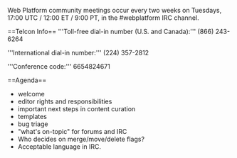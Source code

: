 Web Platform community meetings occur every two weeks on Tuesdays, 17:00 UTC / 12:00 ET / 9:00 PT, in the #webplatform IRC channel. 

==Telcon Info==
'''Toll-free dial-in number (U.S. and Canada):''' (866) 243-6264 

'''International dial-in number:''' (224) 357-2812

'''Conference code:''' 6654824671 

==Agenda==
* welcome
* editor rights and responsibilities
* important next steps in content curation
* templates
* bug triage
* "what's on-topic" for forums and IRC
* Who decides on merge/move/delete flags?
* Acceptable language in IRC.